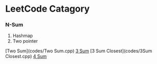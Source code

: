 LeetCode Catagory
========

### N-Sum

1. Hashmap
2. Two pointer

[Two Sum](codes/Two Sum.cpp)
[3 Sum](codes/3Sum.cpp)
[3 Sum Closest](codes/3Sum Closest.cpp)
[4 Sum](codes/4Sum.cpp)

